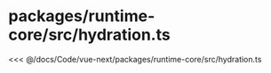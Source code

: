 # packages/runtime-core/src/hydration.ts

<<< @/docs/Code/vue-next/packages/runtime-core/src/hydration.ts
